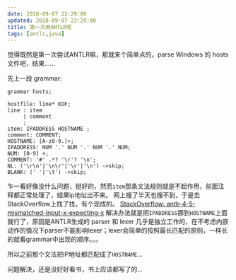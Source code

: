 ```yaml
---
date: 2018-09-07 22:29:00
updated: 2018-09-07 22:29:00
title: 第一次用ANTLR呢
tags: [antlr,java]
---
```

觉得既然是第一次尝试ANTLR嘛，那就来个简单点的，parse Windows 的 hosts 文件吧，结果......

先上一段 grammar:

```antlr
grammar hosts;

hostfile: line* EOF;
line : item
     | comment
     ;
item: IPADDRESS HOSTNAME ;
comment: COMMENT;
HOSTNAME: [A-z0-9.]+;
IPADDRESS: NUM '.' NUM '.' NUM '.' NUM;
NUM: [0-9] +;
COMMENT: '#' .*? '\r'? '\n';
NL: ('\r\n'|'\n\r'|'\r'|'\n') ->skip;
BLANK: (' '|'\t') ->skip;
```
乍一看好像没什么问题，挺好的，然而`item`那条文法规则就是不起作用，前面注释都正常处理了，结果ip地址出不来。
网上搜了半天也搜不到，于是去StackOverflow上找了找，有个现成的。
[StackOverflow: antlr-4-5-mismatched-input-x-expecting-x](https://stackoverflow.com/questions/29777778/antlr-4-5-mismatched-input-x-expecting-x)
解决办法就是把`IPADDRESS`挪到`HOSTNAME`上面就行了，原因是ANTLR生成的 parser 和 lexer 几乎是独立工作的，在不考虑内嵌动作的情况下parser不能影响lexer；lexer会简单的按照最长匹配的原则，一样长的就看grammar中出现的顺序。。。

所以之前那个文法把IP地址都匹配成了`HOSTNAME`...

问题解决，还是没好好看书，书上应该都写了的...